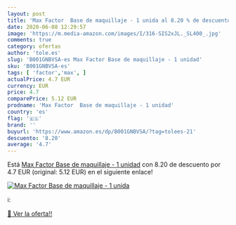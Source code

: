 ```yaml
---
layout: post
title: 'Max Factor  Base de maquillaje - 1 unida al 8.20 % de descuento'
date: 2020-06-08 12:29:57
image: 'https://m.media-amazon.com/images/I/316-SIS2xJL._SL400_.jpg'
comments: true
category: ofertas
author: 'tole.es'
slug: 'B001GNBVSA-es Max Factor Base de maquillaje - 1 unidad'
sku: 'B001GNBVSA-es'
tags: [ 'factor','max', ]
actualPrice: 4.7 EUR
currency: EUR
price: 4.7
comparePrice: 5.12 EUR
prodname: 'Max Factor  Base de maquillaje - 1 unidad'
country: 'es'
flag: '🇪🇸'
brand: ''
buyurl: 'https://www.amazon.es/dp/B001GNBVSA/?tag=tolees-21'
descuento: '8.20'
average: '4.7'
---
```


Está [Max Factor  Base de maquillaje - 1 unidad](https://www.amazon.es/dp/B001GNBVSA/?tag=tolees-21) con 8.20 de descuento por 4.7 EUR (original: 5.12 EUR) en el siguiente enlace!

[![Max Factor  Base de maquillaje - 1 unida](https://m.media-amazon.com/images/I/316-SIS2xJL._SL400_.jpg)](https://www.amazon.es/dp/B001GNBVSA/?tag=tolees-21)

ℹ️:


[🛒 Ver la oferta!!](https://www.amazon.es/dp/B001GNBVSA/?tag=tolees-21)
